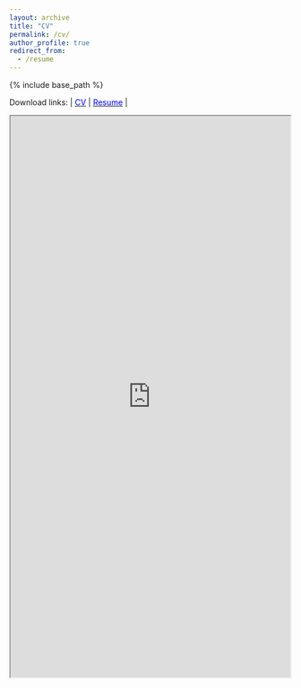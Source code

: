 ```yaml
---
layout: archive
title: "CV"
permalink: /cv/
author_profile: true
redirect_from:
  - /resume
---
```


{% include base_path %}

Download links: | [<span style="color:blue">CV</span>](https://nesar.github.io/files/CV_NesarRamachandra.pdf) | [<span style="color:blue">Resume</span>](https://nesar.github.io/files/Resume_NesarRamachandra.pdf) |

<iframe src="https://nesar.github.io/files/CV_NesarRamachandra.pdf" width="500" height="1000"></iframe>
